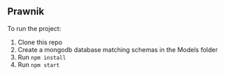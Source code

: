 <h2>Prawnik</h2>

To run the project:
<ol>
<li>Clone this repo</li>
<li>Create a mongodb database matching schemas in the Models folder</li>
<li>Run <code>npm install</code></li>
<li>Run <code>npm start</code></li>
</ol>
